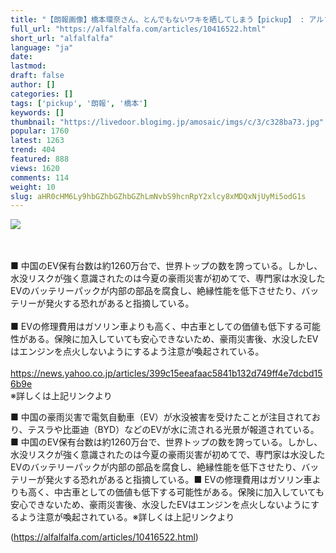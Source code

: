 ```yaml
---
title: "【朗報画像】橋本環奈さん、とんでもないワキを晒してしまう【pickup】 : アルファルファモザイク"
full_url: "https://alfalfalfa.com/articles/10416522.html"
short_url: "alfalfalfa"
language: "ja"
date: 
lastmod: 
draft: false
author: []
categories: []
tags: ['pickup', '朗報', '橋本']
keywords: []
thumbnail: "https://livedoor.blogimg.jp/amosaic/imgs/c/3/c328ba73.jpg"
popular: 1760
latest: 1263
trend: 404
featured: 888
views: 1620
comments: 114
weight: 10
slug: aHR0cHM6Ly9hbGZhbGZhbGZhLmNvbS9hcnRpY2xlcy8xMDQxNjUyMi5odG1s
---
```


![](https://livedoor.blogimg.jp/amosaic/imgs/c/3/c328ba73.jpg)

<div><br> <br> ■ 中国のEV保有台数は約1260万台で、世界トップの数を誇っている。しかし、水没リスクが強く意識されたのは今夏の豪雨災害が初めてで、専門家は水没したEVのバッテリーパックが内部の部品を腐食し、絶縁性能を低下させたり、バッテリーが発火する恐れがあると指摘している。<br> <br> ■ EVの修理費用はガソリン車よりも高く、中古車としての価値も低下する可能性がある。保険に加入していても安心できないため、豪雨災害後、水没したEVはエンジンを点火しないようにするよう注意が喚起されている。<br> <br> <a href='https://news.yahoo.co.jp/articles/399c15eeafaac5841b132d749ff4e7dcbd156b9e' target='_blank' rel='nofollow'>https://news.yahoo.co.jp/articles/399c15eeafaac5841b132d749ff4e7dcbd156b9e</a><br> ※詳しくは上記リンクより <br> <p>■ 中国の豪雨災害で電気自動車（EV）が水没被害を受けたことが注目されており、テスラや比亜迪（BYD）などのEVが水に流される光景が報道されている。■ 中国のEV保有台数は約1260万台で、世界トップの数を誇っている。しかし、水没リスクが強く意識されたのは今夏の豪雨災害が初めてで、専門家は水没したEVのバッテリーパックが内部の部品を腐食し、絶縁性能を低下させたり、バッテリーが発火する恐れがあると指摘している。■ EVの修理費用はガソリン車よりも高く、中古車としての価値も低下する可能性がある。保険に加入していても安心できないため、豪雨災害後、水没したEVはエンジンを点火しないようにするよう注意が喚起されている。※詳しくは上記リンクより</p></div>

(https://alfalfalfa.com/articles/10416522.html)

